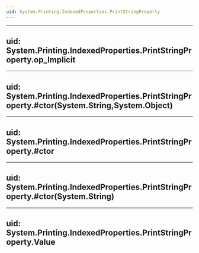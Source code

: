 ```yaml
---
uid: System.Printing.IndexedProperties.PrintStringProperty
---
```


---
uid: System.Printing.IndexedProperties.PrintStringProperty.op_Implicit
---

---
uid: System.Printing.IndexedProperties.PrintStringProperty.#ctor(System.String,System.Object)
---

---
uid: System.Printing.IndexedProperties.PrintStringProperty.#ctor
---

---
uid: System.Printing.IndexedProperties.PrintStringProperty.#ctor(System.String)
---

---
uid: System.Printing.IndexedProperties.PrintStringProperty.Value
---

